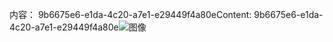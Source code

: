 <span data-ttu-id="b0f3c-101">内容： 9b6675e6-e1da-4c20-a7e1-e29449f4a80e</span><span class="sxs-lookup"><span data-stu-id="b0f3c-101">Content: 9b6675e6-e1da-4c20-a7e1-e29449f4a80e</span></span>![图像](84564532-b784-4cff-bbc7-de5adcd07ec2.png)
